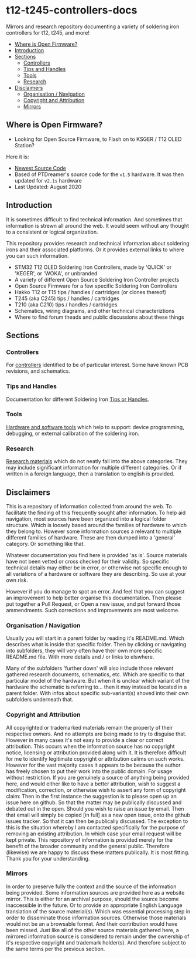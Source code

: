 # t12-t245-controllers-docs

Mirrors and research repository documenting a variety of soldering iron controllers for t12, t245, and more!

<!-- MarkdownTOC -->

* [Where is Open Firmware?](#where-is-open-firmware)
* [Introduction](#introduction)
* [Sections](#sections)
  * [Controllers](#controllers)
  * [Tips and Handles](#tips-and-handles)
  * [Tools](#tools)
  * [Research](#research)
* [Disclaimers](#disclaimers)
  * [Organisation / Navigation](#organisation--navigation)
  * [Copyright and Attribution](#copyright-and-attribution)
  * [Mirrors](#mirrors)

<!-- /MarkdownTOC -->

<a id="where-is-open-firmware"></a>
## Where is Open Firmware?

* Looking for Open Source Firmware, to Flash on to KSGER / T12 OLED Station?

Here it is:

* [Newest Source Code](https://github.com/dreamcat4/stm32_soldering_iron_controller)
* Based of PTDreamer's source code for the `v1.5` hardware. It was then updated for `v2.1s` hardware
* Last Updated: August 2020

<a id="introduction"></a>
## Introduction

It is sometimes difficult to find technical information. And sometimes that information is strewn all around the web. It would seem without any thought to a consistent or logical organization.

This repository provides research and technical information about soldering irons and their associated platforms. Or it provides external links to where you can such information.

* STM32 T12 OLED Soldering Iron Controllers, made by 'QUICK' or 'KEGER', or 'WOKA', or unbranded
* A variety of different Open Source Soldering Iron Controller projects
* Open Source Firmware for a few specific Soldering Iron Controllers
* Hakko T12 or T15 tips / handles / cartridges (or clones thereof)
* T245 (aka C245) tips / handles / cartridges
* T210 (aka C210) tips / handles / cartridges
* Schematics, wiring diagrams, and other technical characteriztions
* Where to find forum theads and public discussions about these things

<a id="sections"></a>
## Sections

<a id="controllers"></a>
### Controllers

For [controllers](controllers) identified to be of particular interest. Some have known PCB revisions, and schematics.

<a id="tips-and-handles"></a>
### Tips and Handles

Documentation for different Soldering Iron [Tips or Handles](tips-and-handles).

<a id="tools"></a>
### Tools

[Hardware and software tools](tools) which help to support: device programming, debugging, or external calibration of the soldering iron.

<a id="research"></a>
### Research

[Research materials](research) which do not neatly fall into the above categories. They may include significant information for multiple different categories. Or if written in a foreign language, then a translation to english is provided.

<a id="disclaimers"></a>
## Disclaimers

This is a repository of information collected from around the web. To facilitate the finding of this frequently sought after information. To help aid navigation, most sources have been organized into a logical folder structure. Which is loosely based around the families of hardware to which they belong to. However some information sources a relevant to multiple different families of hardware. These are then dumped into a 'general' category. Or something like that.

Whatever documentation you find here is provided 'as is'. Source materials have not been vetted or cross checked for their validity. So specific technical details may either be in error, or otherwise not specific enough to all variations of a hardware or software they are describing. So use at your own risk.

However if you do manage to spot an error. And feel that you can suggest an improvement to help better organise this documentation. Then please put together a Pull Request, or Open a new issue, and put forward those ammendments. Such corrections and improvements are most welcome.

<a id="organisation--navigation"></a>
### Organisation / Navigation

Usually you will start in a parent folder by reading it's README.md. Which describes what is inside that specific folder. Then by clicking or navigating into subfolders, they will very often have their own more specific README.md file. With more details and / or links to elswhere.

Many of the subfolders 'further down' will also include those relevant gathered research documents, schematics, etc. Which are specific to that particular model of the hardware. But when it is unclear which variant of the hardware the schematic is referring to... then it may instead be located in a parent folder. With infos about specific sub-variant(s) shoved into their own subfolders underneath that.

<a id="copyright-and-attribution"></a>
### Copyright and Attribution

All copyrighted or trademarked materials remain the property of their respective owners. And no attempts are being made to try to disguise that. However in many cases it's not easy to provide a clear or correct attribution. This occurs when the information source has no copyright notice, licensing or attribution provided along with it. It is therefore difficult for me to identify legitimate copyright or attribution calims on such works. However for the vast majority cases it appears to be because the author has freely chosen to put their work into the public domain. For usage without restriction. If you are genuinely a source of anything being provided here, and would either like to have a better attribution, wish to suggest a modification, correction, or otherwise wish to assert any form of copyright claim: Then in the first instance the suggestion is to please open up an issue here on github. So that the matter may be publically discussed and debated out in the open. Should you wish to raise an issue by email. Then that email will simply be copied [in full] as a new open issue, onto the github issues tracker. So that it can then be publically discussed. The exception to this is the situation whereby I am contacted specifically for the purpose of removing an existing attribution. In which case your email request will be kept private. This repository of information is provided merely for the benefit of the broader community and the general public. Therefore (likewise) we are happy to discuss these matters publically. It is most fitting. Thank you for your understanding.

<a id="mirrors"></a>
### Mirrors

In order to preserve fully the context and the source of the information being provided. Some information sources are provided here as a website mirror. This is either for an archival purpose, should the source become inaccessible in the future. Or to provide an appropriate English Language translation of the source material(s). Which was essential processing step in order to disseminate those information sources. Otherwise those materials would not be an a browsable format. And their contribution would have been missed. Just like all of the other source materials gathered here, a mirrored information source is considered to remain under the ownership of it's respective copyright and trademark holder(s). And therefore subject to the same terms per the previous section.



